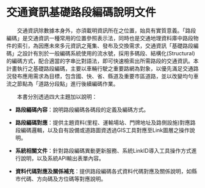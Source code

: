 # 交通資訊基礎路段編碼說明文件

&emsp;&emsp;交通資訊除數據本身外，亦須載明資訊所在之位置，始具有實質意義。「路段編碼」是交通資訊一種常用的位置參照表示法，同時也是交通地理資料庫中路段物件的索引，為因應未來多元資訊之蒐集、發布及交換需求，交通資訊「基礎路段編碼」之設計有別於一般編碼系統使用的流水號，採用多碼段、結構化(Structural)的編碼方式，配合適當的字串比對語法，即可快速檢索出所需路段的交通資訊。本計畫執行之基礎路段編碼，主要以車輛行駛之重要路網為對象，以優先滿足交通路況發布應用需求為目標，包含國、快、省、縣道及重要市區道路，並以改變均勻車流之節點為「道路分段點」進行後續編碼作業。

&emsp;&emsp;本書分別透過四大主題加以說明：

 * **路段編碼內容**：說明路段編碼各碼段的定義及編碼方式。
 
 * **路段編碼對應**：提供主題資料(里程、運輸場站、門牌地址及路側設施)對應路段編碼邏輯，以及自有設備或道路圖資透過GIS工具對應至Link圖層之操作說明。
 
 * **系統相關文件**：針對路段編碼異動更新服務、系統LinkID導入工具操作方式進行說明，以及系統API輸出表單內容。
 
 * **資料代碼對應及關係補充**：提供路段編碼各式資料代碼對應及關係說明，如縣市代碼、方向碼及方位碼等對應說明。
 
 
